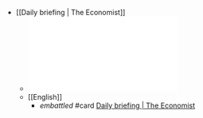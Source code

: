 - [[Daily briefing | The Economist]]
	- ![⭐](../assets/Daily_briefing_The_Economist_files_-1_1641229264412_0.pdf)
	- [[English]]
		- _embattled_ #card  [Daily briefing | The Economist](https://www.economist.com/espresso?itm\_source=parsely-api)